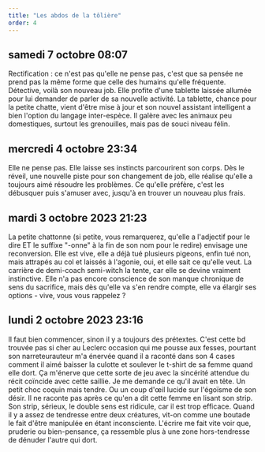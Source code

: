 ```yaml
---
title: "Les abdos de la tôlière"
order: 4
---
```

## samedi 7 octobre 08:07

Rectification : ce n'est pas qu'elle ne pense pas, c'est que sa pensée ne prend pas la même forme que celle des humains qu'elle fréquente. 
Détective, voilà son nouveau job. Elle profite d'une tablette laissée allumée pour lui demander de parler de sa nouvelle activité. La tablette, chance pour la petite chatte, vient d'être mise à jour et son nouvel assistant intelligent a bien l'option du langage inter-espèce. Il galère avec les animaux peu domestiques, surtout les grenouilles, mais pas de souci niveau félin.




## mercredi 4 octobre 23:34

Elle ne pense pas. Elle laisse ses instincts parcourirent son corps. Dès le réveil, une nouvelle piste pour son changement de job, elle réalise qu'elle a toujours aimé résoudre les problèmes. Ce qu'elle préfère, c'est les débusquer puis s'amuser avec, jusqu'à en trouver un nouveau plus frais.


## mardi 3 octobre 2023 21:23

La petite chattonne (si petite, vous remarquerez, qu'elle a l'adjectif pour le dire ET le suffixe "-onne" à la fin de son nom pour le redire) envisage une reconversion. Elle est vive, elle a déjà tué plusieurs pigeons, enfin tué non, mais attrapés au col et laissés à l'agonie, oui, et elle sait ce qu'elle veut. La carrière de demi-coach semi-witch la tente, car elle se devine vraiment instinctive. Elle n'a pas encore conscience de son manque chronique de sens du sacrifice, mais dès qu'elle va s'en rendre compte, elle va élargir ses options - vive, vous vous rappelez ?


## lundi 2 octobre 2023 23:16

Il faut bien commencer, sinon il y a toujours des prétextes. 
C'est cette bd trouvée pas si cher au Leclerc occasion qui me pousse aux fesses, pourtant son narreteurauteur m'a énervée quand il a raconté dans son 4 cases comment il aimé baisser la culotte et soulever le t-shirt de sa femme quand elle dort. Ça m'énerve que cette sorte de jeu avec la sincérité attendue du récit coïncide avec cette saillie. Je me demande ce qu'il avait en tête. Un petit choc coquin mais tendre. Ou un coup d'œil lucide sur l'égoïsme de son désir. Il ne raconte pas après ce qu'en a dit cette femme en lisant son strip. Son strip, sérieux, le double sens est ridicule, car il est trop efficace. Quand il y a assez de tendresse entre deux créatures, vit-on comme une boutade le fait d'être manipulée en étant inconsciente. L'écrire me fait vite voir que, pruderie ou bien-pensance, ça ressemble plus à une zone hors-tendresse de dénuder l'autre qui dort. 